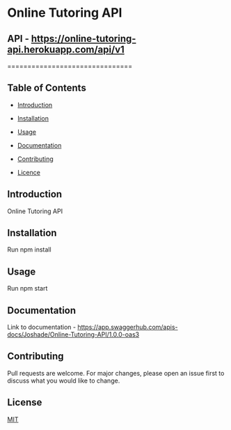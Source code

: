 # Online Tutoring API

## API - https://online-tutoring-api.herokuapp.com/api/v1

===============================

## Table of Contents

- [Introduction](#introduction)

- [Installation](#instructions)

- [Usage](#usage)

- [Documentation](#documentation)

- [Contributing](#contributing)

- [Licence](#usage)

## Introduction

Online Tutoring API

## Installation

Run npm install

## Usage

Run npm start

## Documentation

Link to documentation - https://app.swaggerhub.com/apis-docs/Joshade/Online-Tutoring-API/1.0.0-oas3

## Contributing

Pull requests are welcome. For major changes, please open an issue first to discuss what you would like to change.

## License

[MIT](https://choosealicense.com/licenses/mit/)

